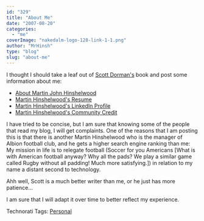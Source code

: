 ```yaml
---
id: "329"
title: "About Me"
date: "2007-08-20"
categories: 
  - "me"
coverImage: "nakedalm-logo-128-link-1-1.png"
author: "MrHinsh"
type: "blog"
slug: "about-me"
---
```


I thought I should take a leaf out of [Scott Dorman's](http://geekswithblogs.net/sdorman/archive/2007/08/15/About.aspx "About Scott Dorman") book and post some information about me:

- [About Martin John Hinshelwood](http://blog.multidimensionalfreethinking.co.uk/archive/2007/08/20/About-Martin-John-Hinshelwood.aspx)
- [Martin Hinshelwood's Resume](skydrive.multidimensionalfreethinking.co.uk/Public/Resume)
- [Martin Hinshelwood's LinkedIn Profile](http://linkedin.multidimensionalfreethinking.co.uk)
- [Martin Hinshelwood's Community Credit](community-credit.multidimensionalfreethinking.co.uk)

I have tried to be concise, but I am sure that knowing some of the people that read my blog, I will get complaints. One of the reasons that I am posting this is that there is another Martin Hinshelwood who is the manager of Albion football club, and he gets a higher search engine ranking than me: My mission in life is to relegate football (Soccer for you Americans \[What is with American football anyway? Why all the pads? We play a similar game called Rugby without all padding! Much more satisfying.\]) in relation to my name a distant second to technology.

Ahh well, Scott is a much better writer than me, or he just has more patience...

I am sure that I will adapt it over time to better reflect my experience.

Technorati Tags: [Personal](http://technorati.com/tags/Personal)



